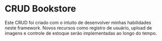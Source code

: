 # CRUD Bookstore
Este CRUD foi criado com o intuito de desenvolver minhas habilidades neste framework.
Novos recursos como registro de usuário, upload de imagens e controle de estoque serão implementadas ao longo do tempo.
